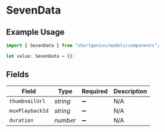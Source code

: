 # SevenData

## Example Usage

```typescript
import { SevenData } from "shortgenius/models/components";

let value: SevenData = {};
```

## Fields

| Field              | Type               | Required           | Description        |
| ------------------ | ------------------ | ------------------ | ------------------ |
| `thumbnailUrl`     | *string*           | :heavy_minus_sign: | N/A                |
| `muxPlaybackId`    | *string*           | :heavy_minus_sign: | N/A                |
| `duration`         | *number*           | :heavy_minus_sign: | N/A                |